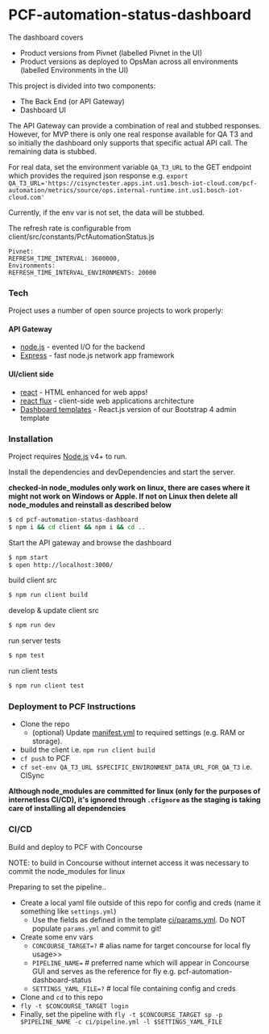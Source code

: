 # PCF-automation-status-dashboard

The dashboard covers
- Product versions from Pivnet (labelled Pivnet in the UI)
- Product versions as deployed to OpsMan across all environments (labelled Environments in the UI)

This project is divided into two components:
 - The Back End (or API Gateway)
 - Dashboard UI

The API Gateway can provide a combination of real and stubbed responses. However, for MVP there is only one real response available for QA T3 and so initially the dashboard only supports that specific actual API call. The remaining data is stubbed.

For real data, set the environment variable `QA_T3_URL` to the GET endpoint which provides the required json response e.g. `export QA_T3_URL='https://cisynctester.apps.int.us1.bosch-iot-cloud.com/pcf-automation/metrics/source/ops.internal-runtime.int.us1.bosch-iot-cloud.com'`

Currently, if the env var is not set, the data will be stubbed.

The refresh rate is configurable from client/src/constants/PcfAutomationStatus.js

```
Pivnet:
REFRESH_TIME_INTERVAL: 3600000,
Environments:
REFRESH_TIME_INTERVAL_ENVIRONMENTS: 20000
```

### Tech
Project uses a number of open source projects to work properly:
#### API Gateway
* [node.js](https://nodejs.org/en/) - evented I/O for the backend
* [Express](https://expressjs.com/) - fast node.js network app framework

#### UI/client side
* [react](https://facebook.github.io/react/) - HTML enhanced for web apps!
* [react flux](https://facebook.github.io/flux/docs/overview.html) - client-side web applications architecture
* [Dashboard templates](https://github.com/mrholek/CoreUI-React) - React.js version of our Bootstrap 4 admin template

### Installation

Project requires [Node.js](https://nodejs.org/) v4+ to run.

Install the dependencies and devDependencies and start the server.

**checked-in node_modules only work on linux, there are cases where it might not work on Windows or Apple. If not on Linux then delete all node_modules and reinstall as described below**

```sh
$ cd pcf-automation-status-dashboard
$ npm i && cd client && npm i && cd ..
```

Start the API gateway and browse the dashboard
```sh
$ npm start
$ open http://localhost:3000/
```

build client src
```sh
$ npm run client build
```

develop & update client src
```sh
$ npm run dev
```

run server tests
```sh
$ npm test
```

run client tests
```sh
$ npm run client test
```

### Deployment to PCF Instructions

* Clone the repo
  * (optional) Update [manifest.yml](manifest.yml) to required settings (e.g. RAM or storage).
* build the client i.e. `npm run client build`
* `cf push` to PCF
* `cf set-env QA_T3_URL $SPECIFIC_ENVIRONMENT_DATA_URL_FOR_QA_T3` i.e. CISync

**Although node_modules are committed for linux (only for the purposes of internetless CI/CD), it's ignored through `.cfignore` as the staging is taking care of installing all dependencies**

### CI/CD

Build and deploy to PCF with Concourse

NOTE: to build in Concourse without internet access it was necessary to commit the node_modules for linux

Preparing to set the pipeline..
* Create a local yaml file outside of this repo for config and creds (name it something like `settings.yml`)
  * Use the fields as defined in the template [ci/params.yml](ci/params.yml). Do NOT populate `params.yml` and commit to git!
* Create some env vars
  * `CONCOURSE_TARGET=?` # alias name for target concourse for local fly usage>>
  * `PIPELINE_NAME=` # preferred name which will appear in Concourse GUI and serves as the reference for fly e.g. pcf-automation-dashboard-status
  * `SETTINGS_YAML_FILE=?` # local file containing config and creds
* Clone and `cd` to this repo
* `fly -t $CONCOURSE_TARGET login`
* Finally, set the pipeline with `fly -t $CONCOURSE_TARGET sp -p $PIPELINE_NAME -c ci/pipeline.yml -l $SETTINGS_YAML_FILE`
